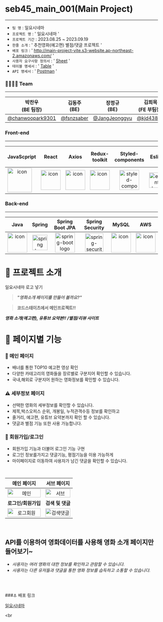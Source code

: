 # seb45_main_001(Main Project)
****


- `팀 명` : 일요시네마
- `프로젝트 명` : ' 일요시네마 '
- `프로젝트 기간` : 2023.08.25 ~ 2023.09.19
- `한줄 소개` : ' 추천영화(예고편) 별점/댓글 프로젝트 '
- `배포 링크` : ' http://main-project-vite.s3-website.ap-northeast-2.amazonaws.com/ '
- `사용자 요구사항 정의서` : ' [Sheet](https://docs.google.com/spreadsheets/d/1U7Vlj4t5spDbqPujWPVQcI-AfbUuPUzBybnNid8MrXM/edit#gid=847248528) '
- `테이블 명세서` : ' [Table](https://file.notion.so/f/f/82d63a72-8254-4cde-bf1e-b2597b7c099c/b3f5e166-c20f-4977-8449-76de3dcabdb8/%EC%9D%BC%EC%9A%94%EC%8B%9C%EB%84%A4%EB%A7%88_%ED%85%8C%EC%9D%B4%EB%B8%94_%EB%AA%85%EC%84%B8%EC%84%9C.pdf?id=37b07140-f427-487c-a7cc-3765df25bf04&table=block&spaceId=82d63a72-8254-4cde-bf1e-b2597b7c099c&expirationTimestamp=1695340800000&signature=s-PgISXbcxFPjRpG16gQUr2-VU88u6O4AhvPUTWZ93w&downloadName=%EC%9D%BC%EC%9A%94%EC%8B%9C%EB%84%A4%EB%A7%88+%ED%85%8C%EC%9D%B4%EB%B8%94+%EB%AA%85%EC%84%B8%EC%84%9C.pdf) '
- `API 명세서` : ' [Postman](https://documenter.getpostman.com/view/27567184/2s9YC1VZ8Y#972a978e-5a16-4c25-acac-dc10b5571c0f) '


### 👨‍👨‍👧‍👧 Team
***
| 박찬우 <br> (BE 팀장)                             | 김동주 <br> (BE) | 장정규 <br> (BE)                            | 김희목 <br> (FE 부팀장)                         | 서강의 <br> (FE)   | 정진용 <br> (FE)    |
|----------------------------------------------|-----------|------------------------------------------|-------------------------------------------|-----------------|------------------|
| [@chanwoopark9301](https://github.com/chanwoopark9301) | [@fsnzsaber](https://github.com/fsnzsaber) | [@JangJeonggyu](https://github.com/JangJeonggyu) | [@kjd43871](https://github.com/kjd43871) | [@ColmiismaL](https://github.com/ColmiismaL) | [@jinyong1015](https://github.com/jinyong1015) |


### Front-end
***
|   JavaScpript      | React | Axios | Redux-toolkit | Styled-components | Eslint | Prettier | Typescript  |   React router dom   |
|:------------------:| :---: | :---: | :-----------: | :---------------: | :----: | :------: | :----------: | :--------------------------------------------------------------: |
| <div style="display: flex; align-items: flex-start;"><img src="https://techstack-generator.vercel.app/js-icon.svg" alt="icon" width="80" height="80" /></div> | <div style="display: flex; align-items: flex-start;"><img src="https://techstack-generator.vercel.app/react-icon.svg" alt="icon" width="65" height="65" /></div> | <div style="display: flex; align-items: flex-start;"><img src="https://axios-http.com/assets/logo.svg" alt="icon" width="65" height="65" /></div> | <div style="display: flex; align-items: flex-start;"><img src="https://repository-images.githubusercontent.com/347723622/92065800-865a-11eb-9626-dff3cb7fef55" alt="icon" width="65" height="65" /></div> | <img alt="styled-components logo" src="https://www.styled-components.com/atom.png" width="65" height="65" ></div> | <img alt="eslint logo" src="https://techstack-generator.vercel.app/eslint-icon.svg" height="50" width="50"></div> | <div style="display: flex; align-items: flex-start;"><img alt="prettier logo" src="https://techstack-generator.vercel.app/prettier-icon.svg" width="65" height="65" ></div> | <div style="display: flex; align-items: flex-start;"><img src="https://static.codenary.co.kr/framework_logo/typescript.png" width="65" height="65" /></div> | <div style="display: flex; align-items: flex-start;"><img src="https://ko.vitejs.dev/logo.svg" width="65" height="65" /></div> | <div style="display: flex; align-items: flex-start;"><img src="https://static.codenary.co.kr/framework_logo/reactquery.png" width="65" height="65" /></div> | <div style="display: flex; align-items: flex-start;"><img src="https://cdn.discordapp.com/attachments/1121326294962012240/1122702369864564797/image.png" width="75" height="65" /></div> | <div style="display: flex; align-items: flex-start;"><img src="https://cdn.icon-icons.com/icons2/2699/PNG/512/firebase_logo_icon_171157.png" width="65" height="65" /></div> | <div style="display: flex; align-items: flex-start;"><img src="https://images.velog.io/images/cjy0029/post/1037984e-a895-4dfd-8ce5-0f3381b98845/reactrouter.jpeg" width="75" height="65" /></div> |

### Back-end
***
|   Java   |   Spring   |                                                  Spring Boot JPA                                                   |   Spring Security   |   MySQL   |   AWS   |
| :----------------------------------------------------------: | :----------------------------------------------------------: |:------------------------------------------------------------------------------------------------------------------:| :----------------------------------------------------------: | :----------------------------------------------------------: | :----------------------------------------------------------: |
| <div style="display: flex; align-items: flex-start;"><img src="https://techstack-generator.vercel.app/java-icon.svg" alt="icon" width="65" height="65" /></div> | <img alt="spring logo" src="https://www.vectorlogo.zone/logos/springio/springio-icon.svg" height="50" width="50" > | <img alt="spring-boot logo" src="https://t1.daumcdn.net/cfile/tistory/27034D4F58E660F616" width="65" height="65" > |  <img alt="spring-security logo" width="60px" src="https://camo.githubusercontent.com/923e99a57f8a456fdade5f65b35ada254be277612ddc991afb702d8dfd880d4f/68747470733a2f2f63646e2e73696d706c6569636f6e732e6f72672f737072696e677365637572697479" width="85" height=auto > | <div style="display: flex; align-items: flex-start;"><img src="https://techstack-generator.vercel.app/mysql-icon.svg" alt="icon" width="65" height="65" /></div> | <div style="display: flex; align-items: flex-start;"><img src="https://techstack-generator.vercel.app/aws-icon.svg" alt="icon" width="65" height="65" /></div> |


# 🗽 프로젝트 소개

일요시네마 로고 넣기

> **_"영화소개 페이지를 만들어 볼까요?"_**

> **코드스테이츠에서 메인프로젝트!!**

**_영화 소개(예고편), 유튜브 요약본!! /별점/리뷰 사이트_**


# 🚀 페이지별 기능

### 🚧 **메인 페이지**

- 배너를 통한 TOP10 예고편 영상 확인
- 다양한 카테고리의 영화들을 장르별로 구분지어 확인할 수 있습니다.
- 국내,해외로 구분지어 원하는 영화정보를 확인할 수 있습니다.

### ⚠️ **세부정보 페이지**

- 선택한 영화의 세부정보를 확인할 수 있습니다.
- 제목,박스오피스 순위, 개봉일, 누적관객수등 정보를 확인하고
- 줄거리, 예고편, 유튜브 요약본까지 확인 할 수 있습니다.
- 댓글과 별점 기능 또한 사용 가능합니다.

### 🔑 **회원가입/로그인**

- 회원가입 기능과 더불어 로그인 기능 구현
- 로그인 정보를가지고 댓글기능, 평점기능을 이용 가능하게
- 마이페이지로 이동하여 사용자가 남긴 댓글을 확인할 수 있습니다.


<br>

| **메인 페이지** | **서브 페이지** |
| :---: | :---: |
| <img src="https://github.com/codestates-seb/seb45_main_001/assets/129961035/31ee4e17-beb7-4b6f-be94-5346fb0617da" alt="메인" width="100%"/> | <img src="https://github.com/codestates-seb/seb45_main_001/assets/129961035/933749f9-6b47-4d07-b9e7-a5c846d01740" alt="서브" width="100%"/> |
| **로그인/회원가입** | **검색 및 댓글** |
| <img src="https://github.com/codestates-seb/seb45_main_001/assets/129961035/12a2b51c-7716-40e8-826a-580e88667142" alt="로그회원" width="100%"/> | <img src="https://github.com/codestates-seb/seb45_main_001/assets/129961035/9332c02b-38ff-46e9-aaea-6c2fc07b2819" alt="검색댓글" width="100%"/> |

<br>

## **API를 이용하여 영화데이터를 사용해 영화 소개 페이지만들어보기~**

- _사용자는 여러 영화의 대한 정보를 확인하고 관람할 수 있습니다._
- _사용자는 다른 유저들과 댓글을 통한 영화 정보를 습득하고 소통할 수 있습니다._

<br>
<br>

###⚓ 배포 링크

[일요시네마](http://main-project-vite.s3-website.ap-northeast-2.amazonaws.com/)

<br
  
